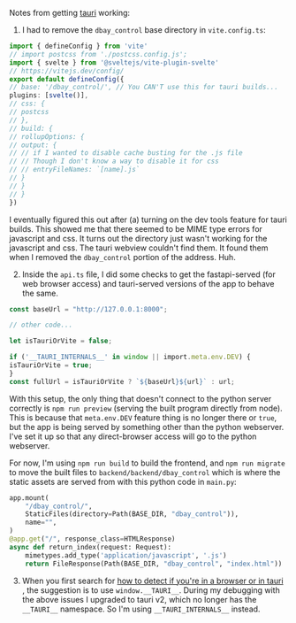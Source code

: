 

Notes from getting [tauri](https://tauri.app/) working:

1. I had to remove the `dbay_control` base directory in `vite.config.ts`:
```ts
import { defineConfig } from 'vite'
// import postcss from './postcss.config.js';
import { svelte } from '@sveltejs/vite-plugin-svelte'
// https://vitejs.dev/config/
export default defineConfig({
// base: '/dbay_control/', // You CAN'T use this for tauri builds...
plugins: [svelte()],
// css: {
// postcss
// },
// build: {
// rollupOptions: {
// output: {
// // if I wanted to disable cache busting for the .js file
// // Though I don't know a way to disable it for css
// // entryFileNames: `[name].js`
// }
// }
// }
})
```

I eventually figured this out after (a) turning on the dev tools feature for tauri builds. This showed me that there seemed to be MIME type errors for javascript and css. It turns out the directory just wasn't working for the javascript and css. The tauri webview couldn't find them. It found them when I removed the `dbay_control` portion of the address. Huh. 

2. Inside the `api.ts` file, I did some checks to get the fastapi-served (for web browser access) and tauri-served versions of the app to behave the same. 
```ts
const baseUrl = "http://127.0.0.1:8000";

// other code...

let isTauriOrVite = false;

if ('__TAURI_INTERNALS__' in window || import.meta.env.DEV) {
isTauriOrVite = true;
}
const fullUrl = isTauriOrVite ? `${baseUrl}${url}` : url;
```

With this setup, the only thing that doesn't connect to the python server correctly is `npm run preview` (serving the built program directly from node). This is because that `meta.env.DEV` feature thing is no longer there or `true`, but the app is being served by something other than the python webserver. I've set it up so that any direct-browser access will go to the python webserver. 

For now, I'm using `npm run build` to build the frontend, and `npm run migrate` to move the built files to `backend/backend/dbay_control` which is where the static assets are served from with this python code in `main.py`:

```python
app.mount(
	"/dbay_control/",
	StaticFiles(directory=Path(BASE_DIR, "dbay_control")),
	name="",
)
@app.get("/", response_class=HTMLResponse)
async def return_index(request: Request):
	mimetypes.add_type('application/javascript', '.js')
	return FileResponse(Path(BASE_DIR, "dbay_control", "index.html"))
```

3. When you first search for [how to detect if you're in a browser or in tauri](https://github.com/tauri-apps/tauri/discussions/6119) , the suggestion is to use `window.__TAURI__`. During my debugging with the above issues I upgraded to tauri v2, which no longer has the `__TAURI__` namespace. So I'm using `__TAURI_INTERNALS__` instead. 